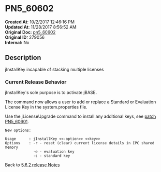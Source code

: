 # PN5_60602

**Created At:** 10/2/2017 12:46:16 PM  
**Updated At:** 11/28/2017 8:56:52 AM  
**Original Doc:** [pn5_60602](https://docs.jbase.com/36526-5-6-2-release-notes/pn5_60602)  
**Original ID:** 279056  
**Internal:** No  

## Description

jInstallKey incapable of stacking multiple licenses

### Current Release Behavior

jInstallKey's sole purpose is to activate jBASE.

The command now allows a user to add or replace a Standard or Evaluation License Key in the system.properties file.

Use the jLicenseUpgrade command to install any additional keys, see [patch PN5\_60601](./../pn5_60601/README.md).

```
New options:

Usage      : jInstallKey <<-option>> <<key>>
Options    : -r - reset (clear) current license details in IPC shared memory
             -e - evaluation key
             -s - standard key
```

Back to [5.6.2 release Notes](./../README.md)
